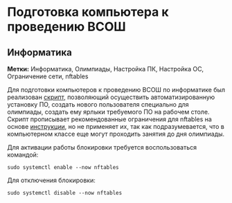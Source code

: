 # Подготовка компьютера к проведению ВСОШ
## Информатика
**Метки:** Информатика, Олимпиады, Настройка ПК, Настройка ОС, Ограничение сети, nftables  
  
Для подготовки компьютеров к проведению ВСОШ по информатике был реализован [скрипт](</Скрипты/olimpSetup.sh>), позволяющий осуществить автоматизированную установку ПО, создать нового пользователя специально для олимпиады, создать ему ярлыки требуемого ПО на рабочем столе.
Скрипт прописывает рекомендованные ограничения для nftables на основе [инструкции](<https://it-help-school.ru/%D0%91%D0%BB%D0%BE%D0%BA%D0%B8%D1%80%D0%BE%D0%B2%D0%BA%D0%B0_%D0%B8%D0%BD%D1%82%D0%B5%D1%80%D0%BD%D0%B5%D1%82%D0%B0_%D0%BF%D1%80%D0%B8_%D0%BF%D1%80%D0%BE%D0%B2%D0%B5%D0%B4%D0%B5%D0%BD%D0%B8%D0%B8_%D0%92%D1%81%D0%9E%D0%A8_%D0%B2_%D0%9C%D0%BE%D1%81%D0%BA%D0%B2%D0%B5#%D0%9D%D0%B0%D1%81%D1%82%D1%80%D0%BE%D0%B9%D0%BA%D0%B0_%D0%9C%D0%9E%D0%A1-12>), но не применяет их, так как подразумевается, что в компьютерном классе еще могут проходить занятия до дня олимпиады.  
  

Для активации работы блокировки требуется воспользоваться командой:  
  
```
sudo systemctl enable --now nftables
```
 
Для отключения блокировки:  
```
sudo systemctl disable --now nftables
```

